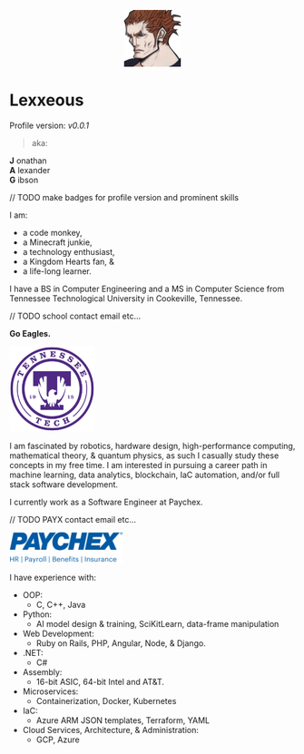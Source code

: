 <p align="center">
  <img src=".pics/lexx_headshot_clear.png" width=100px class="center">
</p>


# Lexxeous

Profile version: *v0.0.1*

> aka:

**J** onathan <br>
**A** lexander <br>
**G** ibson <br>

// TODO make badges for profile version and prominent skills

I am:

  * a code monkey,
  * a Minecraft junkie,
  * a technology enthusiast,
  * a Kingdom Hearts fan, &
  * a life-long learner.

I have a BS in Computer Engineering and a MS in Computer Science from Tennessee Technological University in Cookeville, Tennessee.

// TODO school contact email etc...

**Go Eagles.**

<img src=".pics/tntech_logo.png" width="150px">

I am fascinated by robotics, hardware design, high-performance computing, mathematical theory, & quantum physics, as such I casually study these concepts in my free time. I am interested in pursuing a career path in machine learning, data analytics, blockchain, IaC automation, and/or full stack software development.

I currently work as a Software Engineer at Paychex.

// TODO PAYX contact email etc...

<img src=".pics/paychex_logo.png" width="200px">

I have experience with:

  * OOP:
    - C, C++, Java
  * Python:
    - AI model design & training, SciKitLearn, data-frame manipulation
  * Web Development:
    - Ruby on Rails, PHP, Angular, Node, & Django.
  * .NET:
    - C#
  * Assembly:
    - 16-bit ASIC, 64-bit Intel and AT&T.
  * Microservices:
    - Containerization, Docker, Kubernetes
  * IaC:
    - Azure ARM JSON templates, Terraform, YAML
  * Cloud Services, Architecture, & Administration:
    - GCP, Azure